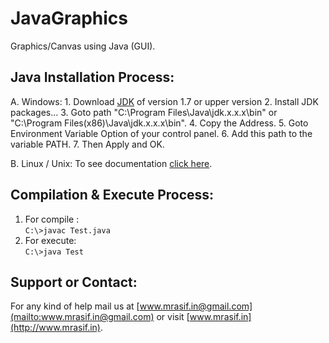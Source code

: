 # JavaGraphics
Graphics/Canvas using Java (GUI).

## Java Installation Process:

  A.  Windows:
    1. Download [JDK](http://www.oracle.com/technetwork/java/javase/downloads/jdk8-downloads-2133151.html) of version 1.7 or upper version
    2. Install JDK packages...
    3. Goto path "C:\\Program Files\Java\jdk.x.x.x\bin" or "C:\\Program Files(x86)\Java\jdk.x.x.x\bin".
    4. Copy the Address.
    5. Goto Environment Variable Option of your control panel.
    6. Add this path to the variable PATH.
    7. Then Apply and OK.  

  B.  Linux / Unix:
    To see documentation [click here](https://docs.oracle.com/javase/8/docs/technotes/guides/install/linux_jdk.html).

## Compilation & Execute Process:
  1. For compile :  
     ```C:\>javac Test.java```
  2. For execute:  
     ```C:\>java Test```  

## Support or Contact:
  For any kind of help mail us at [www.mrasif.in@gmail.com](mailto:www.mrasif.in@gmail.com) or visit [www.mrasif.in](http://www.mrasif.in).  